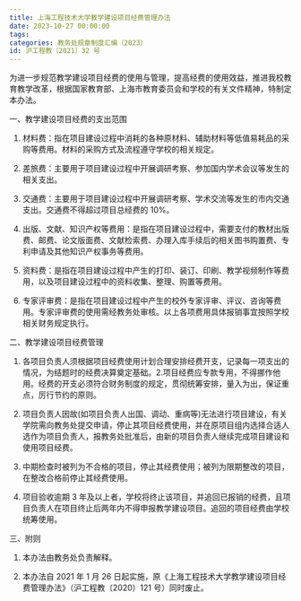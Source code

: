 ```yaml
---
title: 上海工程技术大学教学建设项目经费管理办法
date: 2023-10-27 00:00:00
tags: 
categories: 教务处规章制度汇编（2023）
id: 沪工程教〔2021〕32 号
---
```


为进一步规范教学建设项目经费的使用与管理，提高经费的使用效益，推进我校教育教学改革，根据国家教育部、上海市教育委员会和学校的有关文件精神，特制定本办法。

一、教学建设项目经费的支出范围

1. 材料费：指在项目建设过程中消耗的各种原材料、辅助材料等低值易耗品的采购等费用。材料的采购方式及流程遵守学校的相关规定。

2. 差旅费：主要用于项目建设过程中开展调研考察、参加国内学术会议等发生的相关支出。

3. 交通费：主要用于项目建设过程中开展调研考察、学术交流等发生的市内交通支出。交通费不得超过项目总经费的 10%。

4. 出版、文献、知识产权等费用：是指在项目建设过程中，需要支付的教材出版费、邮费、论文版面费、文献检索费、办理入库手续后的相关图书购置费、专利申请及其他知识产权事务等费用。

5. 资料费：是指在项目建设过程中产生的打印、装订、印刷、教学视频制作等费用，以及项目建设过程中的资料收集、整理、购置等费用。

6. 专家评审费：是指在项目建设过程中产生的校外专家评审、评议、咨询等费用。专家评审费的使用需经教务处审核。以上各项费用具体报销事宜按照学校相关财务规定执行。

二、教学建设项目经费管理

1. 各项目负责人须根据项目经费使用计划合理安排经费开支，记录每一项支出的情况，为结题时的经费决算奠定基础。2.项目经费应专款专用，不得挪作他用。经费的开支必须符合财务制度的规定，贯彻统筹安排，量入为出，保证重点，厉行节约的原则。

3. 项目负责人因故(如项目负责人出国、调动、重病等)无法进行项目建设，有关学院需向教务处提交申请，停止其项目经费使用，并在原项目组内选择合适人选作为项目负责人，报教务处批准后，由新的项目负责人继续完成项目建设和使用项目经费。

4. 中期检查时被列为不合格的项目，停止其经费使用；被列为限期整改的项目，在整改合格前停止其经费使用。

5. 项目验收逾期 3 年及以上者，学校将终止该项目，并追回已报销的经费，且项目负责人在项目终止后两年内不得申报教学建设项目。追回的项目经费由学校统筹使用。

三、附则

1. 本办法由教务处负责解释。

2. 本办法自 2021 年 1 月 26 日起实施，原《上海工程技术大学教学建设项目经费管理办法》（沪工程教（2020）121 号）同时废止。
